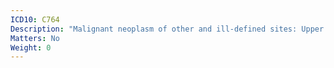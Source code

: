 ```yaml
---
ICD10: C764
Description: "Malignant neoplasm of other and ill-defined sites: Upper limb"
Matters: No
Weight: 0
---
```


